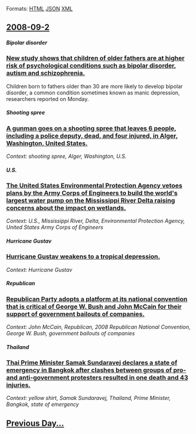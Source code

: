
Formats: [HTML](2008/09/2/index.html)  [JSON](2008/09/2/index.json)  [XML](2008/09/2/index.xml)  

## [2008-09-2](/news/2008/09/2/index.md)

##### Bipolar disorder
### [ New study shows that children of older fathers are at higher risk of psychological conditions such as bipolar disorder, autism and schizophrenia. ](/news/2008/09/2/new-study-shows-that-children-of-older-fathers-are-at-higher-risk-of-psychological-conditions-such-as-bipolar-disorder-autism-and-schizoph.md)
Children born to fathers older than 30 are more likely to develop bipolar disorder, a common condition sometimes known as manic depression, researchers reported on Monday.

##### Shooting spree
### [ A gunman goes on a shooting spree that leaves 6 people, including a police deputy, dead, and four injured, in Alger, Washington, United States.](/news/2008/09/2/a-gunman-goes-on-a-shooting-spree-that-leaves-6-people-including-a-police-deputy-dead-and-four-injured-in-alger-washington-united-sta.md)
_Context: shooting spree, Alger, Washington, U.S._

##### U.S.
### [ The United States Environmental Protection Agency vetoes plans by the Army Corps of Engineers to build the world's largest water pump on the Mississippi River Delta raising concerns about the impact on wetlands. ](/news/2008/09/2/the-united-states-environmental-protection-agency-vetoes-plans-by-the-army-corps-of-engineers-to-build-the-world-s-largest-water-pump-on-th.md)
_Context: U.S., Mississippi River, Delta, Environmental Protection Agency, United States Army Corps of Engineers_

##### Hurricane Gustav
### [ Hurricane Gustav weakens to a tropical depression. ](/news/2008/09/2/hurricane-gustav-weakens-to-a-tropical-depression.md)
_Context: Hurricane Gustav_

##### Republican
### [ Republican Party adopts a platform at its national convention that is critical of George W. Bush and John McCain for their support of government bailouts of companies. ](/news/2008/09/2/republican-party-adopts-a-platform-at-its-national-convention-that-is-critical-of-george-w-bush-and-john-mccain-for-their-support-of-gover.md)
_Context: John McCain, Republican, 2008 Republican National Convention, George W. Bush, government bailouts of companies_

##### Thailand
### [ Thai Prime Minister Samak Sundaravej declares a state of emergency in Bangkok after clashes between groups of pro- and anti-government protesters resulted in one death and 43 injuries. ](/news/2008/09/2/thai-prime-minister-samak-sundaravej-declares-a-state-of-emergency-in-bangkok-after-clashes-between-groups-of-pro-and-anti-government-prot.md)
_Context: yellow shirt, Samak Sundaravej, Thailand, Prime Minister, Bangkok, state of emergency_

## [Previous Day...](/news/2008/09/1/index.md)

